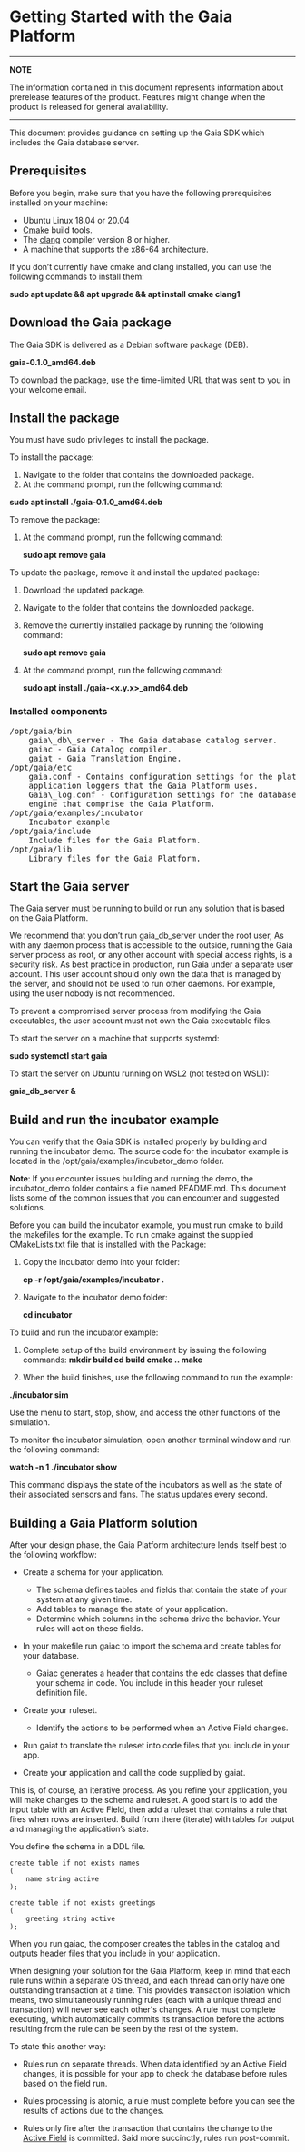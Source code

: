 # Getting Started with the Gaia Platform

---

**NOTE**

The information contained in this document represents information about prerelease features of the product. Features might change when the product is released for general availability.

---

This document provides guidance on setting up the Gaia SDK which includes the Gaia database server.

## Prerequisites

Before you begin, make sure that you have the following prerequisites
installed on your machine:

-   Ubuntu Linux 18.04 or 20.04
-   [Cmake](https://cmake.org/) build tools.
-   The [clang](http://clang.org/) compiler version 8 or higher.
-   A machine that supports the x86-64 architecture.

If you don’t currently have cmake and clang installed, you can use the following commands to install them:

**sudo apt update && apt upgrade && apt install cmake clang1**

## Download the Gaia package

The Gaia SDK is delivered as a Debian software package (DEB).

**gaia-0.1.0\_amd64.deb**

To download the package, use the time-limited URL that was sent to you in your welcome email.

## Install the package

You must have sudo privileges to install the package.

To install the package:

1.  Navigate to the folder that contains the downloaded package.
2.  At the command prompt, run the following command:

**sudo apt install ./gaia-0.1.0\_amd64.deb**

To remove the package:

1.  At the command prompt, run the following command:

    **sudo apt remove gaia**

To update the package, remove it and install the updated package:

1.  Download the updated package.
2.  Navigate to the folder that contains the downloaded package.
3.  Remove the currently installed package by running the following
    command:

    **sudo apt remove gaia**

1.  At the command prompt, run the following command:

    **sudo apt install ./gaia-&lt;x.y.x&gt;\_amd64.deb**

### Installed components

<pre>
/opt/gaia/bin
    gaia\_db\_server - The Gaia database catalog server.
    gaiac - Gaia Catalog compiler.
    gaiat - Gaia Translation Engine.
/opt/gaia/etc
    gaia.conf - Contains configuration settings for the platform and
    application loggers that the Gaia Platform uses.
    Gaia\_log.conf - Configuration settings for the database and rules
    engine that comprise the Gaia Platform.
/opt/gaia/examples/incubator
    Incubator example
/opt/gaia/include
    Include files for the Gaia Platform.
/opt/gaia/lib
    Library files for the Gaia Platform.
</pre>

## Start the Gaia server

The Gaia server must be running to build or run any solution that is
based on the Gaia Platform.

We recommend that you don’t run gaia\_db\_server under the root user, As
with any daemon process that is accessible to the outside, running the
Gaia server process as root, or any other account with special access
rights, is a security risk. As best practice in production, run Gaia
under a separate user account. This user account should only own the
data that is managed by the server, and should not be used to run other
daemons. For example, using the user nobody is not recommended.

To prevent a compromised server process from modifying the Gaia
executables, the user account must not own the Gaia executable files.

To start the server on a machine that supports systemd:

**sudo systemctl start gaia**

To start the server on Ubuntu running on WSL2 (not tested on WSL1):

**gaia\_db\_server &**

## Build and run the incubator example

You can verify that the Gaia SDK is installed properly by building and
running the incubator demo. The source code for the incubator example is
located in the /opt/gaia/examples/incubator\_demo folder.

**Note**: If you encounter issues building and running the demo, the
incubator\_demo folder contains a file named README.md. This document
lists some of the common issues that you can encounter and suggested
solutions.

Before you can build the incubator example, you must run cmake to build
the makefiles for the example. To run cmake against the supplied
CMakeLists.txt file that is installed with the Package:

1.  Copy the incubator demo into your folder:

    **cp -r /opt/gaia/examples/incubator .**

1.  Navigate to the incubator demo folder:

    **cd incubator**

To build and run the incubator example:

1.  Complete setup of the build environment by issuing the following
    commands:
    **mkdir build
    cd build
    cmake ..
    make**

2.  When the build finishes, use the following command to run the
    example:

**./incubator sim**

Use the menu to start, stop, show, and access the other functions of the
simulation.

To monitor the incubator simulation, open another terminal window and
run the following command:

**watch -n 1 ./incubator show**

This command displays the state of the incubators as well as the state
of their associated sensors and fans. The status updates every second.

## Building a Gaia Platform solution

After your design phase, the Gaia Platform architecture lends itself
best to the following workflow:

-   Create a schema for your application.
    -   The schema defines tables and fields that contain the state of
        your system at any given time.
    -   Add tables to manage the state of your application.
    -   Determine which columns in the schema drive the behavior. Your
        rules will act on these fields.

-   In your makefile run gaiac to import the schema and create tables
    for your database.

    -   Gaiac generates a header that contains the edc classes that
        define your schema in code. You include in this header your
        ruleset definition file.

-   Create your ruleset.

    -   Identify the actions to be performed when an Active Field
        changes.

-   Run gaiat to translate the ruleset into code files that you include
    in your app.

-   Create your application and call the code supplied by gaiat.

This is, of course, an iterative process. As you refine your
application, you will make changes to the schema and ruleset. A good
start is to add the input table with an Active Field, then add a ruleset
that contains a rule that fires when rows are inserted. Build from there
(iterate) with tables for output and managing the application’s state.

You define the schema in a DDL file.

```
create table if not exists names
(
    name string active
);

create table if not exists greetings
(
    greeting string active
);
```

When you run gaiac, the composer creates the tables in the catalog and
outputs header files that you include in your application.

When designing your solution for the Gaia Platform, keep in mind that
each rule runs within a separate OS thread, and each thread can only
have one outstanding transaction at a time. This provides transaction
isolation which means, two simultaneously running rules (each with a
unique thread and transaction) will never see each other's changes. A
rule must complete executing, which automatically commits its
transaction before the actions resulting from the rule can be seen by
the rest of the system.

To state this another way:

-   Rules run on separate threads. When data identified by an Active
    Field changes, it is possible for your app to check the database
    before rules based on the field run.
-   Rules processing is atomic, a rule must complete before you can see
    the results of actions due to the changes.

-   Rules only fire after the transaction that contains the change to
    the [Active Field](https://docs.google.com/document/d/17-cseJGZAL43d3YwBaLBF22DoiiwITCt_Ww0BaAyIeE/edit#heading=h.b7r1rpcs1grl)
    is committed. Said more succinctly, rules run post-commit.
